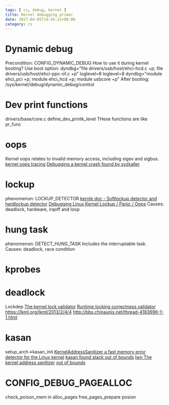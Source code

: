 ```yaml
---
tags: [ cs, debug, kernel ] 
title: Kernel debugging primer
date: 2017-04-05T14:45:21+08:00 
category: cs
---
```


[1]: http://vegardno.blogspot.com/2016/08/sync-debug.html?m=1

# Dynamic debug 
Precondition: CONFIG_DYNAMIC_DEBUG
How to use it during kernel booting?
Use boot option:
dyndbg="file drivers/usb/host/ehci-hcd.c +p; file 
drivers/usb/host/ehci-ppc-of.c +p" loglevel=8
loglevel=8 dyndbg="module ehci_pci +p; 
module ehci_hcd +p; module usbcore +p"
After booting:
/sys/kernel/debug/dynamic_debug/control

# Dev print functions
drivers/base/core.c
define_dev_printk_level 
THese functions are like pr_func

# oops
Kernel oops relates to invalid memory access, including sigev and sigbus.
[kernel oops tracing](https://www.kernel.org/doc/Documentation/oops-tracing.txt)
[Debugging a kernel crash found by syzkaller][1]



# lockup
phenomenon: LOCKUP_DETECTOR
[kernle doc - Softlockup detector and hardlockup detector](https://www.kernel.org/doc/Documentation/lockup-watchdogs.txt)
[Debugging Linux Kernel Lockup / Panic / Oops](http://www.av8n.com/computer/htm/kernel-lockup.htm)
Causes: deadlock, hardware, irqoff and loop

# hung task
phenomenon: DETECT_HUNG_TASK
Includes the interruptable task.
Causes: deadlock, race condition

# kprobes

# deadlock
Lockdep
[The kernel lock validator](https://lwn.net/Articles/185666/)
[Runtime locking correctness validator](https://www.kernel.org/doc/Documentation/locking/lockdep-design.txt)
https://lkml.org/lkml/2013/2/4/4
http://bbs.chinaunix.net/thread-4183696-1-1.html

# kasan
setup_arch->kasan_init
[KernelAddressSanitizer a fast memory error detector for the Linux kernel](http://events.linuxfoundation.org/sites/events/files/slides/LinuxCon%20North%20America%202015%20KernelAddressSanitizer.pdf)
[kasan found stack out of bounds](https://github.com/zfsonlinux/zfs/pull/4708/commits/01709937be3c28a89eff83e0e657a72826947506)
[lwn The kernel address sanitizer](https://lwn.net/Articles/612153/)
[out of bounds](https://lkml.org/lkml/2014/12/3/128)

# CONFIG_DEBUG_PAGEALLOC
check_poison_mem in alloc_pages
free_pages_prepare posion


